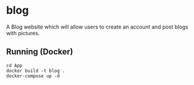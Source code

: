 # blog
A Blog website which will allow users to create an account and post blogs with pictures.

## Running (Docker)

```
cd App
docker build -t blog .
docker-compose up -d
```

